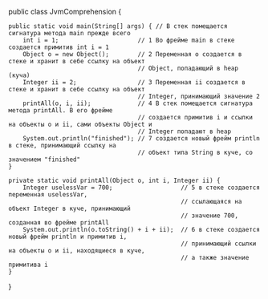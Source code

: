 public class JvmComprehension {

    public static void main(String[] args) { // В стек помещается сигнатура метода main прежде всего
        int i = 1;                      // 1 Во фрейме main в стеке создается примитив int i = 1
        Object o = new Object();        // 2 Переменная o создается в стеке и хранит в себе ссылку на объект
                                        // Object, попадающий в heap (куча)
        Integer ii = 2;                 // 3 Переменная ii создается в стеке и хранит в себе ссылку на объект
                                        // Integer, принимающий значение 2
        printAll(o, i, ii);             // 4 В стек помещается сигнатура метода printAll. В его фрейме
                                        // создается примитив i и ссылки на объекты o и ii, сами объекты Object и
                                        // Integer попадают в heap
        System.out.println("finished"); // 7 создается новый фрейм println в стеке, принимающий ссылку на
                                        // объект типа String в куче, со значением "finished"
    }

    private static void printAll(Object o, int i, Integer ii) {
        Integer uselessVar = 700;                   // 5 в стеке создается переменная uselessVar,
                                                    // ссылающаяся на объект Integer в куче, принимающий
                                                    // значение 700, созданная во фрейме printAll
        System.out.println(o.toString() + i + ii);  // 6 в стеке создается новый фрейм println и примитив i,
                                                    // принимающий ссылки на объекты o и ii, находящиеся в куче,
                                                    // а также значение примитива i
    }
}